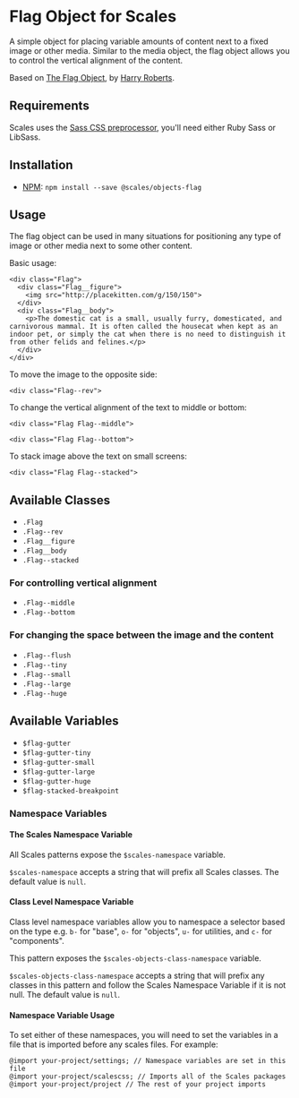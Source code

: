 # Flag Object for Scales

A simple object for placing variable amounts of content next to a fixed image or other media. Similar to the media object, the flag object allows you to control the vertical alignment of the content.

Based on [The Flag Object](http://csswizardry.com/2013/05/the-flag-object/), by [Harry Roberts](https://twitter.com/csswizardry).

## Requirements

Scales uses the [Sass CSS preprocessor](http://sass-lang.com/), you'll need either Ruby Sass or LibSass.

## Installation

* [NPM](http://npmjs.com): `npm install --save @scales/objects-flag`

## Usage
The flag object can be used in many situations for positioning any type of image or other media next to some other content.

Basic usage:
```
<div class="Flag">
  <div class="Flag__figure">
    <img src="http://placekitten.com/g/150/150">
  </div>
  <div class="Flag__body">
    <p>The domestic cat is a small, usually furry, domesticated, and carnivorous mammal. It is often called the housecat when kept as an indoor pet, or simply the cat when there is no need to distinguish it from other felids and felines.</p>
  </div>
</div>
```

To move the image to the opposite side:
```
<div class="Flag--rev">
```

To change the vertical alignment of the text to middle or bottom:
```
<div class="Flag Flag--middle">

<div class="Flag Flag--bottom">
```

To stack image above the text on small screens:
```
<div class="Flag Flag--stacked">
```

## Available Classes

* `.Flag`
* `.Flag--rev`
* `.Flag__figure`
* `.Flag__body`
* `.Flag--stacked`

### For controlling vertical alignment
* `.Flag--middle`
* `.Flag--bottom`

### For changing the space between the image and the content
* `.Flag--flush`
* `.Flag--tiny`
* `.Flag--small`
* `.Flag--large`
* `.Flag--huge`

## Available Variables

* `$flag-gutter`
* `$flag-gutter-tiny`
* `$flag-gutter-small`
* `$flag-gutter-large`
* `$flag-gutter-huge`
* `$flag-stacked-breakpoint`

### Namespace Variables

#### The Scales Namespace Variable

All Scales patterns expose the `$scales-namespace` variable.

`$scales-namespace` accepts a string that will prefix all Scales classes. The default value is `null`.

#### Class Level Namespace Variable

Class level namespace variables allow you to namespace a selector based on the type e.g. `b-` for "base", `o-` for "objects", `u-` for utilities, and `c-` for "components".

This pattern exposes the `$scales-objects-class-namespace` variable.

`$scales-objects-class-namespace` accepts a string that will prefix any classes in this pattern and follow the Scales Namespace Variable if it is not null. The default value is `null`.

#### Namespace Variable Usage

To set either of these namespaces, you will need to set the variables in a file that is imported before any scales files. For example:

```
@import your-project/settings; // Namespace variables are set in this file
@import your-project/scalescss; // Imports all of the Scales packages
@import your-project/project // The rest of your project imports
```
